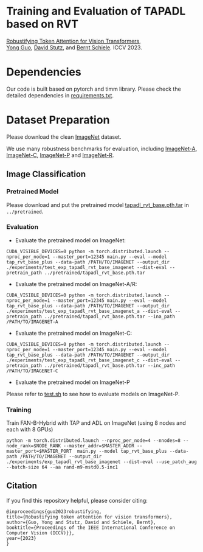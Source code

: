 # Training and Evaluation of TAPADL based on RVT
[Robustifying Token Attention for Vision Transformers](https://arxiv.org/pdf/2303.11126.pdf), \
[Yong Guo](http://www.guoyongcs.com/), [David Stutz](https://davidstutz.de/), and [Bernt Schiele](https://scholar.google.com/citations?user=z76PBfYAAAAJ&hl=en). ICCV 2023.



# Dependencies
Our code is built based on pytorch and timm library. Please check the detailed dependencies in [requirements.txt](https://github.com/guoyongcs/TAPADL/blob/main/requirements.txt).

# Dataset Preparation

Please download the clean [ImageNet](http://image-net.org/) dataset.


We use many robustness benchmarks for evaluation, including [ImageNet-A](https://github.com/hendrycks/natural-adv-examples), [ImageNet-C](https://zenodo.org/record/2235448), [ImageNet-P](https://zenodo.org/record/3565846) and [ImageNet-R](https://github.com/hendrycks/imagenet-r).


## Image Classification


### Pretrained Model

Please download and put the pretrained model [tapadl_rvt_base.pth.tar](tapadl_rvt_base.pth.tar) in ```../pretrained```.


### Evaluation
- Evaluate the pretrained model on ImageNet:
```
CUDA_VISIBLE_DEVICES=0 python -m torch.distributed.launch --nproc_per_node=1 --master_port=12345 main.py --eval --model tap_rvt_base_plus --data-path /PATH/TO/IMAGENET --output_dir ./experiments/test_exp_tapadl_rvt_base_imagenet --dist-eval --pretrain_path ../pretrained/tapadl_rvt_base.pth.tar
```

- Evaluate the pretrained model on ImageNet-A/R:
```
CUDA_VISIBLE_DEVICES=0 python -m torch.distributed.launch --nproc_per_node=1 --master_port=12345 main.py --eval --model tap_rvt_base_plus --data-path /PATH/TO/IMAGENET --output_dir ./experiments/test_exp_tapadl_rvt_base_imagenet_a --dist-eval --pretrain_path ../pretrained/tapadl_rvt_base.pth.tar --ina_path /PATH/TO/IMAGENET-A
```

- Evaluate the pretrained model on ImageNet-C:
```
CUDA_VISIBLE_DEVICES=0 python -m torch.distributed.launch --nproc_per_node=1 --master_port=12345 main.py --eval --model tap_rvt_base_plus --data-path /PATH/TO/IMAGENET --output_dir ./experiments/test_exp_tapadl_rvt_base_imagenet_c --dist-eval --pretrain_path ../pretrained/tapadl_rvt_base.pth.tar --inc_path /PATH/TO/IMAGENET-C
```

- Evaluate the pretrained model on ImageNet-P

Please refer to [test.sh](https://github.com/hendrycks/robustness/blob/master/ImageNet-P/test.sh) to see how to evaluate models on ImageNet-P.




### Training 
Train FAN-B-Hybrid with TAP and ADL on ImageNet (using 8 nodes and each with 8 GPUs)
```
python -m torch.distributed.launch --nproc_per_node=4 --nnodes=8 --node_rank=$NODE_RANK --master_addr=$MASTER_ADDR --master_port=$MASTER_PORT  main.py --model tap_rvt_base_plus --data-path /PATH/TO/IMAGENET --output_dir ./experiments/exp_tapadl_rvt_base_imagenet --dist-eval --use_patch_aug --batch-size 64 --aa rand-m9-mstd0.5-inc1
```


## Citation
If you find this repository helpful, please consider citing:
```
@inproceedings{guo2023robustifying,
title={Robustifying token attention for vision transformers},
author={Guo, Yong and Stutz, David and Schiele, Bernt},
booktitle={Proceedings of the IEEE International Conference on Computer Vision (ICCV)}},
year={2023}
}
```





